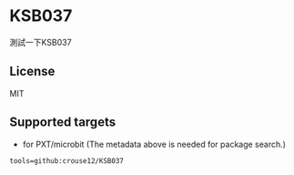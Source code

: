 # KSB037

測試一下KSB037

## License

MIT

## Supported targets

* for PXT/microbit
(The metadata above is needed for package search.)

```package
tools=github:crouse12/KSB037
```
